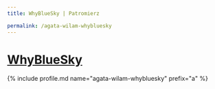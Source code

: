 ```yaml
---
title: WhyBlueSky | Patromierz

permalink: /agata-wilam-whybluesky
---
```


# [WhyBlueSky](https://patronite.pl/agata-wilam-whybluesky)

{% include profile.md name="agata-wilam-whybluesky" prefix="a" %}
